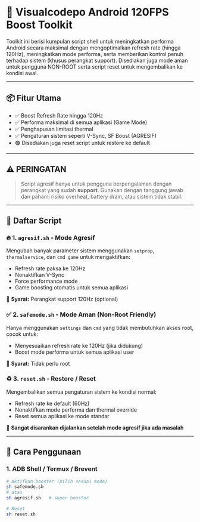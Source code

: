 # 🚀 Visualcodepo Android 120FPS Boost Toolkit

Toolkit ini berisi kumpulan script shell untuk meningkatkan performa Android secara maksimal dengan mengoptimalkan refresh rate (hingga 120Hz), meningkatkan mode performa, serta memberikan kontrol penuh terhadap sistem (khusus perangkat support). Disediakan juga mode aman untuk pengguna NON-ROOT serta script reset untuk mengembalikan ke kondisi awal.

---

## 📦 Fitur Utama

- ✅ Boost Refresh Rate hingga 120Hz
- ✅ Performa maksimal di semua aplikasi (Game Mode)
- ✅ Penghapusan limitasi thermal 
- ✅ Pengaturan sistem seperti V-Sync, SF Boost (AGRESIF)
- 🟢 Disediakan juga reset script untuk restore ke default

---

## ⚠️ PERINGATAN

> Script agresif hanya untuk pengguna berpengalaman dengan perangkat yang sudah **support**. Gunakan dengan tanggung jawab dan pahami risiko overheat, battery drain, atau sistem tidak stabil.

---

## 🧪 Daftar Script

### 🔥 1. `agresif.sh` - Mode Agresif

Mengubah banyak parameter sistem menggunakan `setprop`, `thermalservice`, dan `cmd game` untuk mengaktifkan:
- Refresh rate paksa ke 120Hz
- Nonaktifkan V-Sync
- Force performance mode
- Game boosting otomatis untuk semua aplikasi

📌 **Syarat:** Perangkat support 120Hz (optional) 

### ✅ 2. `safemode.sh` - Mode Aman (Non-Root Friendly)

Hanya menggunakan `settings` dan `cmd` yang tidak membutuhkan akses root, cocok untuk:
- Menyesuaikan refresh rate ke 120Hz (jika didukung)
- Boost mode performa untuk semua aplikasi user

📌 **Syarat:** Tidak perlu root

### ♻️ 3. `reset.sh` - Restore / Reset

Mengembalikan semua pengaturan sistem ke kondisi normal:
- Refresh rate ke default (60Hz)
- Nonaktifkan mode performa dan thermal override
- Reset semua aplikasi ke mode standar

📌 **Sangat disarankan dijalankan setelah mode agresif jika ada masalah**

---

## 🔧 Cara Penggunaan

### 1. ADB Shell / Termux / Brevent
```bash
# Aktifkan booster (pilih sesuai mode)
sh safemode.sh
# atau
sh agresif.sh   # super booster

# Reset
sh reset.sh
